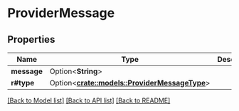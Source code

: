 # ProviderMessage

## Properties

Name | Type | Description | Notes
------------ | ------------- | ------------- | -------------
**message** | Option<**String**> |  | [optional]
**r#type** | Option<[**crate::models::ProviderMessageType**](ProviderMessageType.md)> |  | [optional]

[[Back to Model list]](../README.md#documentation-for-models) [[Back to API list]](../README.md#documentation-for-api-endpoints) [[Back to README]](../README.md)



